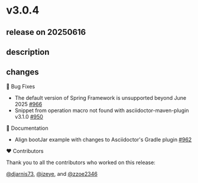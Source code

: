 # v3.0.4

## release on 20250616

## description

## changes

🐞 Bug Fixes

* The default version of Spring Framework is unsupported beyond June 2025 <a href="https://github.com/spring-projects/spring-restdocs/issues/966" data-hovercard-type="issue" data-hovercard-url="/spring-projects/spring-restdocs/issues/966/hovercard">#966</a>
* Snippet from operation macro not found with asciidoctor-maven-plugin v3.1.0 <a href="https://github.com/spring-projects/spring-restdocs/issues/950" data-hovercard-type="issue" data-hovercard-url="/spring-projects/spring-restdocs/issues/950/hovercard">#950</a>

📔 Documentation

* Align bootJar example with changes to Asciidoctor's Gradle plugin <a href="https://github.com/spring-projects/spring-restdocs/pull/962" data-hovercard-type="pull_request" data-hovercard-url="/spring-projects/spring-restdocs/pull/962/hovercard">#962</a>

❤️ Contributors

Thank you to all the contributors who worked on this release:

<a class="user-mention notranslate" data-hovercard-type="user" data-hovercard-url="/users/djarnis73/hovercard" data-octo-click="hovercard-link-click" data-octo-dimensions="link_type:self" href="https://github.com/djarnis73">@djarnis73</a>, <a class="user-mention notranslate" data-hovercard-type="user" data-hovercard-url="/users/izeye/hovercard" data-octo-click="hovercard-link-click" data-octo-dimensions="link_type:self" href="https://github.com/izeye">@izeye</a>, and <a class="user-mention notranslate" data-hovercard-type="user" data-hovercard-url="/users/zzoe2346/hovercard" data-octo-click="hovercard-link-click" data-octo-dimensions="link_type:self" href="https://github.com/zzoe2346">@zzoe2346</a>


